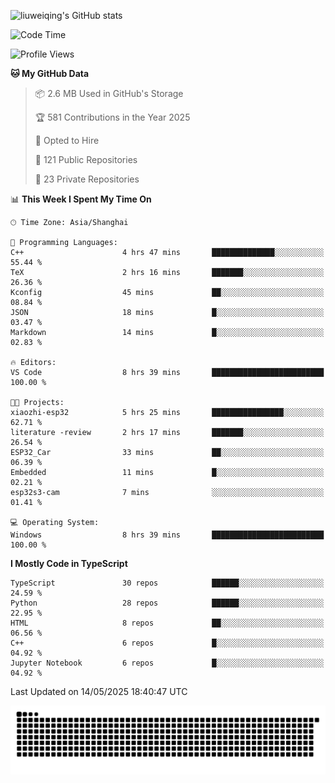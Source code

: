 ![liuweiqing's GitHub stats](https://github-readme-stats.vercel.app/api?username=14790897&show_icons=true&locale=cn&include_all_commits=true&count_private=true)

<!--START_SECTION:waka-->
![Code Time](http://img.shields.io/badge/Code%20Time-2%2C142%20hrs%2030%20mins-blue)

![Profile Views](http://img.shields.io/badge/Profile%20Views-39-blue)

**🐱 My GitHub Data** 

> 📦 2.6 MB Used in GitHub's Storage 
 > 
> 🏆 581 Contributions in the Year 2025
 > 
> 💼 Opted to Hire
 > 
> 📜 121 Public Repositories 
 > 
> 🔑 23 Private Repositories 
 > 
📊 **This Week I Spent My Time On** 

```text
🕑︎ Time Zone: Asia/Shanghai

💬 Programming Languages: 
C++                      4 hrs 47 mins       ██████████████░░░░░░░░░░░   55.44 % 
TeX                      2 hrs 16 mins       ███████░░░░░░░░░░░░░░░░░░   26.36 % 
Kconfig                  45 mins             ██░░░░░░░░░░░░░░░░░░░░░░░   08.84 % 
JSON                     18 mins             █░░░░░░░░░░░░░░░░░░░░░░░░   03.47 % 
Markdown                 14 mins             █░░░░░░░░░░░░░░░░░░░░░░░░   02.83 % 

🔥 Editors: 
VS Code                  8 hrs 39 mins       █████████████████████████   100.00 % 

🐱‍💻 Projects: 
xiaozhi-esp32            5 hrs 25 mins       ████████████████░░░░░░░░░   62.71 % 
literature -review       2 hrs 17 mins       ███████░░░░░░░░░░░░░░░░░░   26.54 % 
ESP32_Car                33 mins             ██░░░░░░░░░░░░░░░░░░░░░░░   06.39 % 
Embedded                 11 mins             █░░░░░░░░░░░░░░░░░░░░░░░░   02.21 % 
esp32s3-cam              7 mins              ░░░░░░░░░░░░░░░░░░░░░░░░░   01.41 % 

💻 Operating System: 
Windows                  8 hrs 39 mins       █████████████████████████   100.00 % 
```

**I Mostly Code in TypeScript** 

```text
TypeScript               30 repos            ██████░░░░░░░░░░░░░░░░░░░   24.59 % 
Python                   28 repos            ██████░░░░░░░░░░░░░░░░░░░   22.95 % 
HTML                     8 repos             ██░░░░░░░░░░░░░░░░░░░░░░░   06.56 % 
C++                      6 repos             █░░░░░░░░░░░░░░░░░░░░░░░░   04.92 % 
Jupyter Notebook         6 repos             █░░░░░░░░░░░░░░░░░░░░░░░░   04.92 % 
```




 Last Updated on 14/05/2025 18:40:47 UTC
<!--END_SECTION:waka-->

<picture>
  <source media="(prefers-color-scheme: dark)" srcset="https://raw.githubusercontent.com/14790897/14790897/output/github-contribution-grid-snake-dark.svg" />
  <source media="(prefers-color-scheme: light)" srcset="https://raw.githubusercontent.com/14790897/14790897/output/github-contribution-grid-snake.svg" />
  <img alt="github-snake" src="https://raw.githubusercontent.com/14790897/14790897/output/github-contribution-grid-snake.svg" />
</picture>
